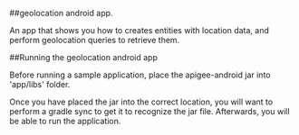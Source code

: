 ##geolocation android app.

An app that shows you how to creates entities with location data, and perform geolocation queries to retrieve them.

##Running the geolocation android app

Before running a sample application, place the apigee-android jar into 'app/libs' folder.  

Once you have placed the jar into the correct location, you will want to perform a gradle sync to get it to recognize the jar file.  Afterwards, you will be able to run the application.

